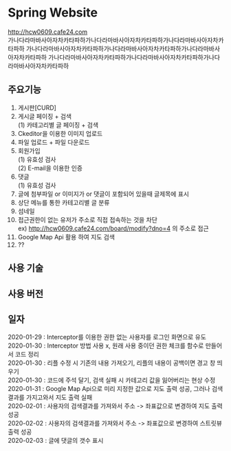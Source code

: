 # Spring Website  
http://hcw0609.cafe24.com    
가나다라마바사아자차카타파하가나다라마바사아자차카타파하가나다라마바사아자차카타파하
가나다라마바사아자차카타파하가나다라마바사아자차카타파하가나다라마바사아자차카타파하
가나다라마바사아자차카타파하가나다라마바사아자차카타파하가나다라마바사아자차카타파하

## 주요기능
1. 게시판[CURD] 
2. 게시글 페이징 + 검색  
    (1) 카테고리별 글 페이징 + 검색  
3. Ckeditor을 이용한 이미지 업로드
4. 파일 업로드 + 파일 다운로드 
5. 회원가입  
    (1) 유효성 검사  
    (2) E-mail을 이용한 인증  
6. 댓글  
    (1) 유효성 검사  
7. 글에 첨부파일 or 이미지가 or 댓글이 포함되어 있을때 글제목에 표시   
8. 상단 메뉴를 통한 카테고리별 글 분류
9. 섬네일
10. 접근권한이 없는 유저가 주소로 직접 접속하는 것을 차단  
    ex) http://hcw0609.cafe24.com/board/modify?dno=4 의 주소로 접근
11. Google Map Api 활용 하여 지도 검색  
12. ?? 

## 사용 기술  

## 사용 버전  





## 일자
2020-01-29 : Interceptor를 이용한 권한 없는 사용자를 로그인 화면으로 유도  
2020-01-30 : Interceptor 방법 사용 x, 원래 사용 중이던 권한 체크를 함수로 만들어서 코드 정리  
2020-01-30 : 리플 수정 시 기존의 내용 가져오기, 리플의 내용이 공백이면 경고 창 띄우기  
2020-01-30 : 코드에 주석 달기, 검색 실패 시 카테고리 값을 잃어버리는 현상 수정  
2020-01-31 : Google Map Api으로 미리 지정한 값으로 지도 출력 성공, 그러나 검색결과를 가지고와서 지도 출력 실패  
2020-02-01 : 사용자의 검색결과를 가져와서 주소 -> 좌표값으로 변경하여 지도 출력 성공    
2020-02-02 : 사용자의 검색결과를 가져와서 주소 -> 좌표값으로 변경하여 스트릿뷰 출력 성공  
2020-02-03 : 글에 댓글의 갯수 표시  
